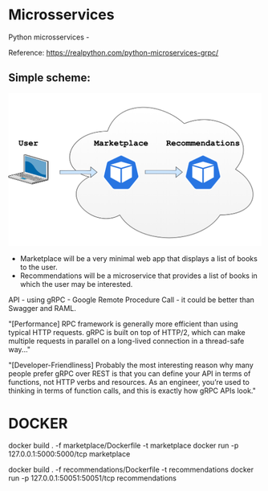 # Microsservices
Python microsservices - 

Reference:
https://realpython.com/python-microservices-grpc/

## Simple scheme:
![Alt text](docs/microservices.webp?raw=true "Scheme")

- Marketplace will be a very minimal web app that displays a list of books to the user.
- Recommendations will be a microservice that provides a list of books in which the user may be interested.

API - using gRPC - Google Remote Procedure Call - it could be better than Swagger and RAML.

 "[Performance] RPC framework is generally more efficient than using typical HTTP requests. gRPC is built on top of HTTP/2, which can make multiple requests in parallel on a long-lived connection in a thread-safe way..."

 "[Developer-Friendliness] Probably the most interesting reason why many people prefer gRPC over REST is that you can define your API in terms of functions, not HTTP verbs and resources. As an engineer, you’re used to thinking in terms of function calls, and this is exactly how gRPC APIs look."

 
# DOCKER

docker build . -f marketplace/Dockerfile -t marketplace
docker run -p 127.0.0.1:5000:5000/tcp marketplace

docker build . -f recommendations/Dockerfile -t recommendations
docker run -p 127.0.0.1:50051:50051/tcp recommendations